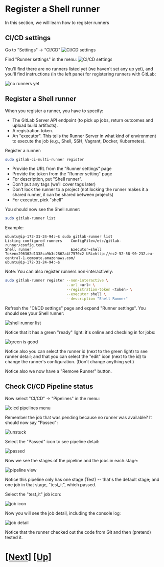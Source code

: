 # Register a Shell runner

In this section, we will learn how to register runners

## CI/CD settings

Go to "Settings" -> "CI/CD"
![CI/CD settings](img/settings_cicd.png)

Find "Runner settings" in the menu:
![CI/CD settings](img/runner_settings_menu.png)

You'll find there are no runners listed yet (we haven't set any up yet), 
and you'll find instructions (in the left pane) for registering runners
with GitLab:

![no runners yet](img/runner_menu.png)

## Register a Shell runner

When you register a runner, you have to specify:
- The GitLab Server API endpoint (to pick up jobs, return outcomes and upload build artifacts).
- A registration token.
- An "executor". This tells the Runner Server in what kind of environment to execute the job (e.g., Shell, SSH, Vagrant, Docker, Kubernetes).

Register a runner:

```bash
sudo gitlab-ci-multi-runner register
```

- Provide the URL from the "Runner settings" page
- Provide the token from the "Runner setting" page
- For description, put "Shell runner".
- Don't put any tags (we'll cover tags later)
- Don't lock the runner to a project (not locking the runner makes it a shared runner, it can be shared between projects)
- For executor, pick "shell"


You should now see the Shell runner:

```bash
sudo gitlab-runner list
```

Example:

```shell_session
ubuntu@ip-172-31-24-94:~$ sudo gitlab-runner list
Listing configured runners    ConfigFile=/etc/gitlab-runner/config.toml
Shell runner                  Executor=shell Token=296362d1338ca9b3c2862a4f7570c2 URL=http://ec2-52-58-90-232.eu-central-1.compute.amazonaws.com/
ubuntu@ip-172-31-24-94:~$

```

Note: You can also register runners non-interactively:

```bash
sudo gitlab-runner register --non-interactive \
                            --url <url> \
                            --registration-token <token> \
                            --executor shell \
                            --description "Shell Runner"
```

Refresh the "CI/CD settings" page and expand "Runner settings".
You should see your Shell runner:

![shell runner list](img/shell_runner_in_UI.png)


Notice that it has a green "ready" light: it's online and checking in for jobs:


![green is good](img/shell_runner_green.png)

Notice also you can select the runner id (next to the green light) to see
runner detail; and that you can select the "edit" icon (next to the id)
to change the runner's configuration. (Don't change anything yet.)

Notice also we now have a "Remove Runner" button.

## Check CI/CD Pipeline status

Now select "CI/CD" -> "Pipelines" in the menu:

![cicd pipelines menu](img/cicd_pipelines_menu.png)

Remember the job that was pending because no runner was available?
It should now say "Passed":

![unstuck](img/unstuck.png)

Select the "Passed" icon to see pipeline detail:

![passed](img/passed_icon.png)

Now we see the stages of the pipeline and the jobs in each stage:

![pipeline view](img/pipeline_view.png)

Notice this pipeline only has one stage (Test) -- that's the default stage;
and one job in that stage, "test_it", which passed.

Select the "test_it" job icon:

![job icon](img/job_icon.png)

Now you will see the job detail, including the console log:

![job detail](img/job_detail.png)

Notice that the runner checked out the code from Git and then (pretend) tested it.
# [[Next]](24-unregistering-runners.md) [[Up]](README.md)

